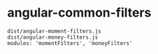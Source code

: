 # angular-common-filters
```
dist/angular-moment-filters.js
dist/angular-money-filters.js
modules: 'momentFilters', 'moneyFilters'
```